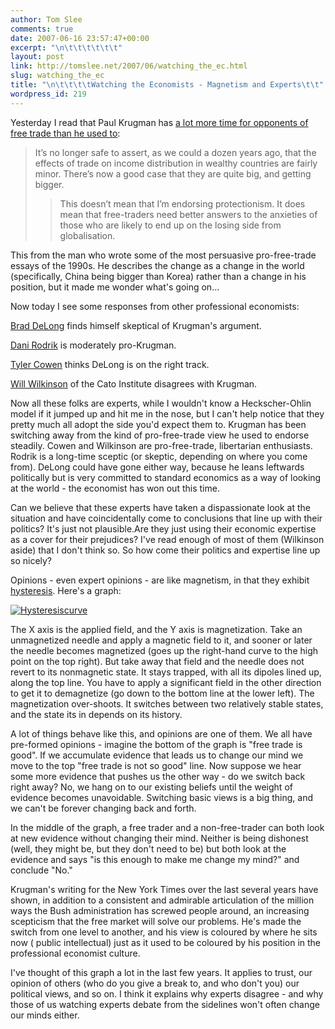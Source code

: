 ```yaml
---
author: Tom Slee
comments: true
date: 2007-06-16 23:57:47+00:00
excerpt: "\n\t\t\t\t\t\t"
layout: post
link: http://tomslee.net/2007/06/watching_the_ec.html
slug: watching_the_ec
title: "\n\t\t\t\tWatching the Economists - Magnetism and Experts\t\t"
wordpress_id: 219
---
```



				

Yesterday I read that Paul Krugman has [a lot more time for opponents of free trade than he used to](http://www.voxeu.org/index.php?q=node/261):

<blockquote>It’s no longer safe to assert, as we could a dozen
years ago, that the effects of trade on income distribution in wealthy
countries are fairly minor. There’s now a good case that they are quite
big, and getting bigger.

> 
> 

> 
> This doesn’t mean that I’m endorsing
protectionism. It does mean that free-traders need better answers to
the anxieties of those who are likely to end up on the losing side from
globalisation.
> 
> </blockquote>

This from the man who wrote some of the most persuasive pro-free-trade essays of the 1990s. He describes the change as a change in the world (specifically, China being bigger than Korea) rather than a change in his position, but it made me wonder what's going on...




Now today I see some responses from other professional economists:




[Brad DeLong](http://delong.typepad.com/delong_economics_only/2007/06/paul_krugman_wr.html) finds himself skeptical of Krugman's argument. 




[Dani Rodrik](http://rodrik.typepad.com/dani_rodriks_weblog/2007/06/a_new_mainstrea.html) is moderately pro-Krugman.




[Tyler Cowen](http://www.marginalrevolution.com/marginalrevolution/2007/06/the_best_senten.html) thinks DeLong is on the right track.




[Will Wilkinson](http://www.willwilkinson.net/flybottle/2007/06/15/krugman-on-trade-and-inequality/) of the Cato Institute disagrees with Krugman.




Now all these folks are experts, while I wouldn't know a Heckscher-Ohlin model if it jumped up and hit me in the nose, but I can't help notice that they pretty much all adopt the side you'd expect them to. Krugman has been switching away from the kind of pro-free-trade view he used to endorse steadily. Cowen and Wilkinson are pro-free-trade, libertarian enthusiasts. Rodrik is a long-time sceptic (or skeptic, depending on where you come from). DeLong could have gone either way, because he leans leftwards politically but is very committed to standard economics as a way of looking at the world - the economist has won out this time.




Can we believe that these experts have taken a dispassionate look at the situation and have coincidentally come to conclusions that line up with their politics? It's just not plausible.Are they just using their economic expertise as a cover for their prejudices? I've read enough of most of them (Wilkinson aside) that I don't think so. So how come their politics and expertise line up so nicely?




Opinions - even expert opinions - are like magnetism, in that they exhibit [hysteresis](http://en.wikipedia.org/wiki/Hysteresis). Here's a graph:




[![Hysteresiscurve](http://whimsley.typepad.com/whimsley/images/2007/06/16/hysteresiscurve.png)](http://whimsley.typepad.com/.shared/image.html?/photos/uncategorized/2007/06/16/hysteresiscurve.png)





The X axis is the applied field, and the Y axis is magnetization. Take an unmagnetized needle and apply a magnetic field to it, and sooner or later the needle becomes magnetized (goes up the right-hand curve to the high point on the top right). But take away that field and the needle does not revert to its nonmagnetic state. It stays trapped, with all its dipoles lined up, along the top line. You have to apply a significant field in the other direction to get it to demagnetize (go down to the bottom line at the lower left). The magnetization over-shoots. It switches between two relatively stable states, and the state its in depends on its history.





A lot of things behave like this, and opinions are one of them. We all have pre-formed opinions - imagine the bottom of the graph is "free trade is good". If we accumulate evidence that leads us to change our mind we move to the top "free trade is not so good" line. Now suppose we hear some more evidence that pushes us the other way - do we switch back right away? No, we hang on to our existing beliefs until the weight of evidence becomes unavoidable. Switching basic views is a big thing, and we can't be forever changing back and forth.




In the middle of the graph, a free trader and a non-free-trader can both look at new evidence without changing their mind. Neither is being dishonest (well, they might be, but they don't need to be) but both look at the evidence and says "is this enough to make me change my mind?" and conclude "No."




Krugman's writing for the New York Times over the last several years have shown, in addition to a consistent and admirable articulation of the million ways the Bush administration has screwed people around, an increasing scepticism that the free market will solve our problems. He's made the switch from one level to another, and his view is coloured by where he sits now ( public intellectual) just as it used to be coloured by his position in the professional economist culture.




I've thought of this graph a lot in the last few years. It applies to trust, our opinion of others (who do you give a break to, and who don't you) our political views, and so on. I think it explains why experts disagree - and why those of us watching experts debate from the sidelines won't often change our minds either.


		
